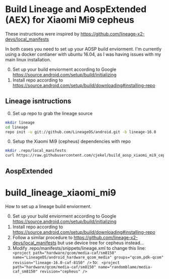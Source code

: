 # Build Lineage and AospExtended (AEX) for Xiaomi Mi9 cepheus

These instructions were inspired by https://github.com/lineage-x2-devs/local_manifests

In both cases you need to set up your AOSP build enviorment. I'm currently using a docker contianer with ubuntu 16.04, as I was having issues with my main linux installation.

0. Set up your build enviorment according to Google https://source.android.com/setup/build/initializing
0. Install repo according to https://source.android.com/setup/build/downloading#installing-repo

## Lineage isntructions

0. Set up repo to grab the lineage source
```bash
mkdir lineage
cd lineage
repo init -u git://github.com/LineageOS/android.git -b lineage-16.0
```
0. Setup the Xiaomi Mi9 (cepheus) dependencies with repo
```bash
mkdir .repo/local_manifests
curl https://raw.githubusercontent.com/cjekel/build_aosp_xiaomi_mi9_cepheus/local_manifest.xml > .repo/local_manifests/my_manifest.xml
```

## AospExtended

# build_lineage_xiaomi_mi9

How to set up a lineage build enviorment.

0. Set up your build enviorment according to Google https://source.android.com/setup/build/initializing
0. Install repo according to https://source.android.com/setup/build/downloading#installing-repo
0. Follow a similar procedure to https://github.com/lineage-x2-devs/local_manifests but use device tree for cepheus instead...
0. Modify .repo/manifests/snippets/lineage.xml to change this line:``` <project path="hardware/qcom/media-caf/sm8150" name="LineageOS/android_hardware_qcom_media" groups="qcom,pdk-qcom" revision="lineage-16.0-caf-8150" />```
to:
``` <project path="hardware/qcom/media-caf/sm8150" name="randomblame/media-caf_sm8150" revision="cepheus" />```
